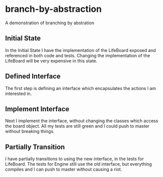 # branch-by-abstraction

A demonstration of branching by abstration

## Initial State

In the Initial State I have the implementation of the LifeBoard exposed and referenced in both code and tests.  Changing the implementation of the LifeBoard will be very expensive in this state.

## Defined Interface

The first step is defining an interface which encapsulates the actions I am interested in.

## Implement Interface

Next I implement the interface, without changing the classes which access the board object.  All my tests are still green and I could push to master without breaking things.

## Partially Transition

I have partially transitions to using the new interface, in the tests for LifeBoard.  The tests for Engine still use the old interface, but everything compiles and I can push to master without causing a riot.